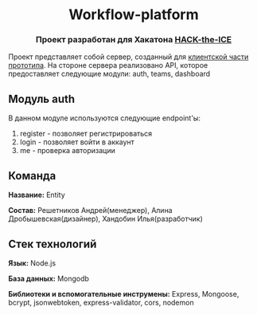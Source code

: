 <h1 align="center">Workflow-platform</h1> 
<h3 align="center">Проект разработан для Хакатона <a href="https://ityakutia.com/hack-the-ice" target="_blank">HACK-the-ICE</a></h3>

Проект представляет собой сервер, созданный для <a href="https://github.com/redline111111/WorkFlow-platform-client" target="_blank">клиентской части прототипа</a>. На стороне сервера реализовано API, которое предоставляет следующие модули: auth, teams, dashboard

## Модуль auth

В данном модуле используются следующие endpoint'ы:
  1. register - позволяет регистрироваться 
  2. login - позволяет войти в аккаунт
  3. me - проверка авторизации

## Команда

**Название:** Entity

**Состав:** Решетников Андрей(менеджер), Алина Дробышевская(дизайнер), Хандобин Илья(разработчик)
## Стек технологий
**Язык:** Node.js

**База данных:** Mongodb

**Библиотеки и вспомогательные инструмены:** Express, Mongoose, bcrypt, jsonwebtoken, express-validator, cors, nodemon
